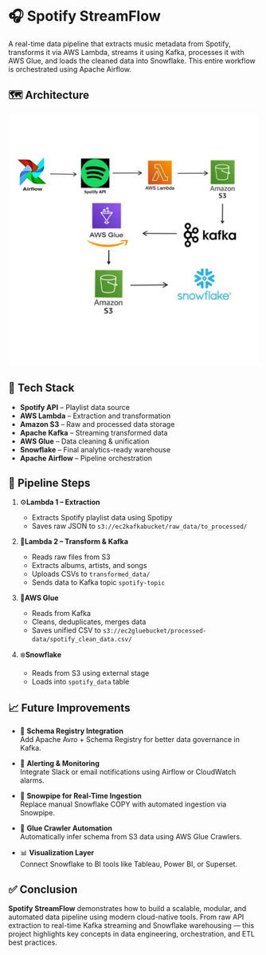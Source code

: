 # 🎧 Spotify StreamFlow

A real-time data pipeline that extracts music metadata from Spotify, transforms it via AWS Lambda, streams it using Kafka, processes it with AWS Glue, and loads the cleaned data into Snowflake. This entire workflow is orchestrated using Apache Airflow.



## 🗺️ Architecture

![Architecture](Architecture.jpeg)


## 🚀 Tech Stack

- **Spotify API** – Playlist data source  
- **AWS Lambda** – Extraction and transformation  
- **Amazon S3** – Raw and processed data storage  
- **Apache Kafka** – Streaming transformed data  
- **AWS Glue** – Data cleaning & unification  
- **Snowflake** – Final analytics-ready warehouse  
- **Apache Airflow** – Pipeline orchestration



## 🔄 Pipeline Steps

1. ⚙️**Lambda 1 – Extraction**
   - Extracts Spotify playlist data using Spotipy
   - Saves raw JSON to `s3://ec2kafkabucket/raw_data/to_processed/`

2. 🧪**Lambda 2 – Transform & Kafka**
   - Reads raw files from S3
   - Extracts albums, artists, and songs
   - Uploads CSVs to `transformed_data/`
   - Sends data to Kafka topic `spotify-topic`

3. 🔬**AWS Glue**
   - Reads from Kafka
   - Cleans, deduplicates, merges data
   - Saves unified CSV to `s3://ec2gluebucket/processed-data/spotify_clean_data.csv/`

4. ❄️**Snowflake**
   - Reads from S3 using external stage
   - Loads into `spotify_data` table



## 📈 Future Improvements

- 🧩 **Schema Registry Integration**  
  Add Apache Avro + Schema Registry for better data governance in Kafka.

- 🔔 **Alerting & Monitoring**  
  Integrate Slack or email notifications using Airflow or CloudWatch alarms.

- 🚀 **Snowpipe for Real-Time Ingestion**  
  Replace manual Snowflake COPY with automated ingestion via Snowpipe.

- 🧹 **Glue Crawler Automation**  
  Automatically infer schema from S3 data using AWS Glue Crawlers.

- 📊 **Visualization Layer**  
  Connect Snowflake to BI tools like Tableau, Power BI, or Superset.



## ✅ Conclusion

**Spotify StreamFlow** demonstrates how to build a scalable, modular, and automated data pipeline using modern cloud-native tools. From raw API extraction to real-time Kafka streaming and Snowflake warehousing — this project highlights key concepts in data engineering, orchestration, and ETL best practices.
   
